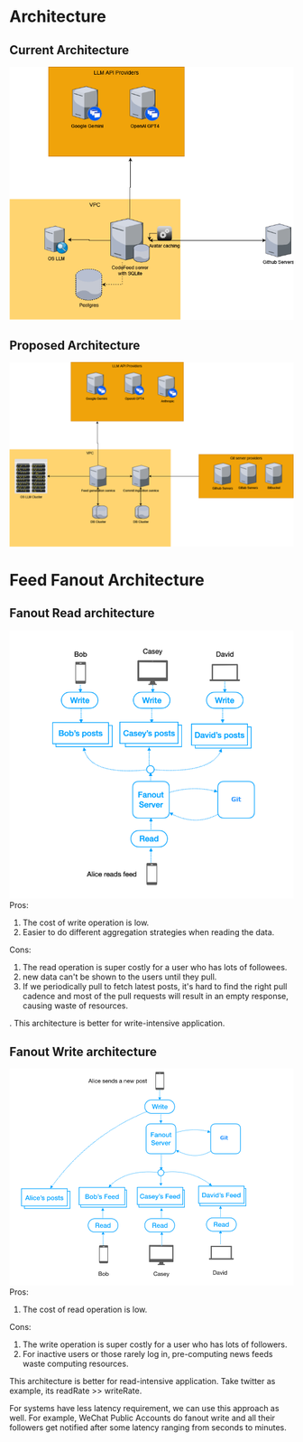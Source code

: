# Architecture
## Current Architecture
![current-architecture](current-architecture.png)
## Proposed Architecture
![proposed-architecture](future-architecture.png)
# Feed Fanout Architecture
## Fanout Read architecture
![feed-architecture](fanout-read.png)
Pros:
1. The cost of write operation is low.
2. Easier to do different aggregation strategies when reading the data.

Cons:
1. The read operation is super costly for a user who has lots of followees.
2. new data can't be shown to the users until they pull.
3. If we periodically pull to fetch latest posts, it's hard to find the right pull cadence and most of the pull requests will result in an empty response, causing waste of resources.

. 
This architecture is better for write-intensive application.

## Fanout Write architecture
![fanout-write](fanout-write.png)
Pros:
1. The cost of read operation is low.
 
Cons:
1. The write operation is super costly for a user who has lots of followers.
2. For inactive users or those rarely log in, pre-computing news feeds waste computing resources.

This architecture is better for read-intensive application. Take twitter as example, its readRate >> writeRate. 

For systems have less latency requirement, we can use this approach as well. For example, WeChat Public Accounts do fanout write and all their followers get notified after some latency ranging from seconds to minutes.